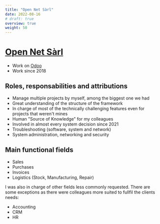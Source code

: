 ```yaml
---
title: "Open Net Sàrl"
date: 2022-08-16
# draft: true
overview: true
weight: 50
---
```


# [Open Net Sàrl](https://www.open-net.ch/)
* Work on [Odoo](https://www.odoo.com/)
* Work since 2018

## Roles, responsabilities and attributions
* Manage multiple projects by myself, among the biggest one we had
* Great understanding of the structure of the framework
* In charge of most of the technically challenging features even for projects that weren't mines
* Human "Source of Knowledge" for my colleagues
* Involved in almost every system decision since 2021
* Troubleshooting (software, system and network)
* System administration, networking and security

## Main functional fields
* Sales
* Purchases
* Invoices
* Logistics (Stock, Manufacturing, Repair)

I was also in charge of other fields less commonly requested.
There are some exceptions as there were colleagues more suited to fullfil the clients needs:
* Accounting
* CRM
* HR